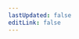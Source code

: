 ```yaml
---
lastUpdated: false
editLink: false
---
```


<script setup>
import { useData } from 'vitepress'

const { params } = useData()
</script>

<PostBreadcrumb />
<PostsPaginated :page="Number(params.page)"/>
